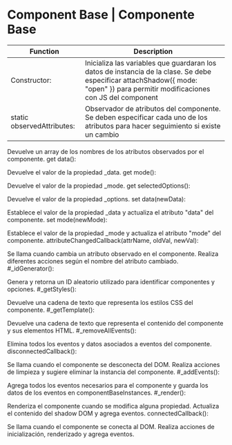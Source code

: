 # Component Base | Componente Base

|Function|Description|
|----------------|----------------|
|Constructor:| Inicializa las variables que guardaran los datos de instancia de la clase. Se debe especificar attachShadow({ mode: "open" }) para permitir modificaciones con JS del component|
|static observedAttributes:|Observador de atributos del componente. Se deben especificar cada uno de los atributos para hacer seguimiento si existe un cambio|

Devuelve un array de los nombres de los atributos observados por el componente.
get data():

Devuelve el valor de la propiedad _data.
get mode():

Devuelve el valor de la propiedad _mode.
get selectedOptions():

Devuelve el valor de la propiedad _options.
set data(newData):

Establece el valor de la propiedad _data y actualiza el atributo "data" del componente.
set mode(newMode):

Establece el valor de la propiedad _mode y actualiza el atributo "mode" del componente.
attributeChangedCallback(attrName, oldVal, newVal):

Se llama cuando cambia un atributo observado en el componente.
Realiza diferentes acciones según el nombre del atributo cambiado.
#_idGenerator():

Genera y retorna un ID aleatorio utilizado para identificar componentes y opciones.
#_getStyles():

Devuelve una cadena de texto que representa los estilos CSS del componente.
#_getTemplate():

Devuelve una cadena de texto que representa el contenido del componente y sus elementos HTML.
#_removeAllEvents():

Elimina todos los eventos y datos asociados a eventos del componente.
disconnectedCallback():

Se llama cuando el componente se desconecta del DOM.
Realiza acciones de limpieza y sugiere eliminar la instancia del componente.
#_addEvents():

Agrega todos los eventos necesarios para el componente y guarda los datos de los eventos en componentBaseInstances.
#_render():

Renderiza el componente cuando se modifica alguna propiedad.
Actualiza el contenido del shadow DOM y agrega eventos.
connectedCallback():

Se llama cuando el componente se conecta al DOM.
Realiza acciones de inicialización, renderizado y agrega eventos.
